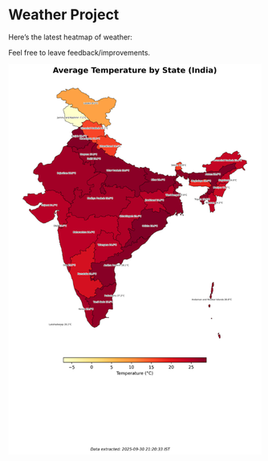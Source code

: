 # Weather Project

Here’s the latest heatmap of weather:

Feel free to leave feedback/improvements.

![India Heatmap](docs/assets/india_heatmap.png?v=DBFC4C)
